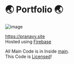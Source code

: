 # 🌏 Portfolio 🌏

![image](https://github.com/PranavVerma-droid/Portfolio/assets/73458565/8f1deed6-d801-4ef4-96f6-8bef8fd19153)

https://pranavv.site <br>
Hosted using [Firebase](https://firebase.google.com)

All Main Code is in Inside [main](main). <br>
This Code is [Licensed](LICENSE)!

